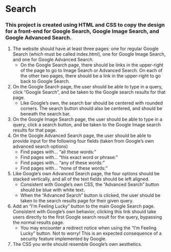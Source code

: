 # Search
### This project is created using HTML and CSS to copy the design for a front-end for Google Search, Google Image Search, and Google Advanced Search.

<ol>
  <li>The website should have at least three pages: one for regular Google Search (which must be called index.html), one for Google Image Search, and one for Google Advanced Search.    
    <ul>
      <li>On the Google Search page, there should be links in the upper-right of the page to go to Image Search or Advanced Search. On each of the other two pages, there should be a link in the upper-right to go back to Google Search.</li>
    </ul>
  </li>
  <li>On the Google Search page, the user should be able to type in a query, click “Google Search”, and be taken to the Google search results for that page.
    <ul>
      <li>Like Google’s own, the search bar should be centered with rounded corners. The search button should also be centered, and should be beneath the search bar.</li>
    </ul>
  </li>
  <li>On the Google Image Search page, the user should be able to type in a query, click a search button, and be taken to the Google Image search results for that page.</li>
  <li>On the Google Advanced Search page, the user should be able to provide input for the following four fields (taken from Google’s own advanced search options)
    <ul>
      <li>Find pages with… “all these words:”</li>
      <li>Find pages with… “this exact word or phrase:”</li>
      <li>Find pages with… “any of these words:”</li>
      <li>Find pages with… “none of these words:”</li>
    </ul> 
  </li>
  <li>Like Google’s own Advanced Search page, the four options should be stacked vertically, and all of the text fields should be left aligned.
    <ul>
      <li>Consistent with Google’s own CSS, the “Advanced Search” button should be blue with white text.</li>
      <li>When the “Advanced Search” button is clicked, the user should be taken to the search results page for their given query.</li>
    </ul>
  </li>
  <li>Add an “I’m Feeling Lucky” button to the main Google Search page. Consistent with Google’s own behavior, clicking this link should take users directly to the first Google search result for the query, bypassing the normal results page. 
    <ul>
      <li>You may encounter a redirect notice when using the “I’m Feeling Lucky” button. Not to worry! This is an expected consequence of a security feature implemented by Google.</li>
    </ul>
  </li>
  <li>The CSS you write should resemble Google’s own aesthetics.</li>
</ol> 
